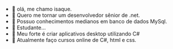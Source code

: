 - 👋 olá, me chamo isaque.
- 👀 Quero me tornar um desenvolvedor sênior de .net.
- 📍 Possuo conhecimentos medianos em banco de dados MySql.
- 📘 Estudante...
- 🚀 Meu forte é criar aplicativos desktop utilizando C#
- 👀 Atualmente faço cursos online de C#, html e css.

<!---
AmarallTech/AmarallTech is a ✨ special ✨ repository because its `README.md` (this file) appears on your GitHub profile.
You can click the Preview link to take a look at your changes.
--->
